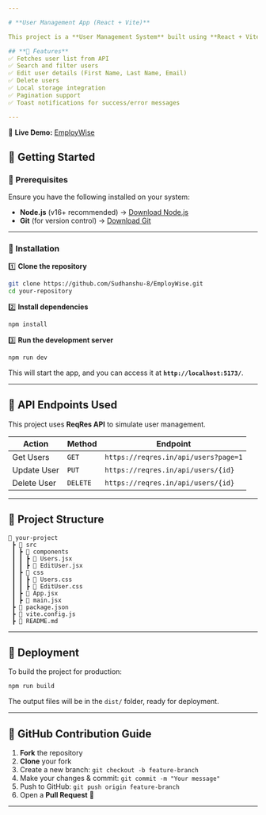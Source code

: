 ```yaml
---

# **User Management App (React + Vite)**  

This project is a **User Management System** built using **React + Vite**. It allows users to **view, edit, delete, and update user details**, with data fetched from a mock API ([ReqRes API](https://reqres.in/)).  

## **📌 Features**  
✅ Fetches user list from API  
✅ Search and filter users  
✅ Edit user details (First Name, Last Name, Email)  
✅ Delete users  
✅ Local storage integration  
✅ Pagination support  
✅ Toast notifications for success/error messages  

---
```

🔗 **Live Demo:** [EmployWise](https://employ-wise-ruby.vercel.app/) 

## **🚀 Getting Started**  

### **🔹 Prerequisites**  
Ensure you have the following installed on your system:  
- **Node.js** (v16+ recommended) → [Download Node.js](https://nodejs.org/)  
- **Git** (for version control) → [Download Git](https://git-scm.com/)  

---

### **🔹 Installation**  

1️⃣ **Clone the repository**  
```sh
git clone https://github.com/Sudhanshu-8/EmployWise.git
cd your-repository
```

2️⃣ **Install dependencies**  
```sh
npm install
```

3️⃣ **Run the development server**  
```sh
npm run dev
```
This will start the app, and you can access it at **`http://localhost:5173/`**.

---

## **🔹 API Endpoints Used**
This project uses **ReqRes API** to simulate user management.

| Action  | Method | Endpoint |
|---------|--------|----------------|
| Get Users | `GET` | `https://reqres.in/api/users?page=1` |
| Update User | `PUT` | `https://reqres.in/api/users/{id}` |
| Delete User | `DELETE` | `https://reqres.in/api/users/{id}` |

---

## **🔹 Project Structure**  
```
📂 your-project
 ┣ 📂 src
 ┃ ┣ 📂 components
 ┃ ┃ ┣ 📜 Users.jsx
 ┃ ┃ ┣ 📜 EditUser.jsx
 ┃ ┣ 📂 css
 ┃ ┃ ┣ 📜 Users.css
 ┃ ┃ ┣ 📜 EditUser.css
 ┃ ┣ 📜 App.jsx
 ┃ ┣ 📜 main.jsx
 ┣ 📜 package.json
 ┣ 📜 vite.config.js
 ┣ 📜 README.md
```

---

## **🔹 Deployment**
To build the project for production:  
```sh
npm run build
```
The output files will be in the `dist/` folder, ready for deployment.

---

## **🔹 GitHub Contribution Guide**  
1. **Fork** the repository  
2. **Clone** your fork  
3. Create a new branch: `git checkout -b feature-branch`  
4. Make your changes & commit: `git commit -m "Your message"`  
5. Push to GitHub: `git push origin feature-branch`  
6. Open a **Pull Request** 🚀  

---
